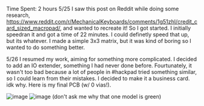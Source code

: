 Time Spent: 2 hours
5/25
I saw this post on Reddit while doing some research, https://www.reddit.com/r/MechanicalKeyboards/comments/1g51zhl/credit_card_sized_macropad/, and wanted to recreate it! So I got started. I initially speedran it and got a time of 22 minutes. I could definetly speed that up, but its whatever. I made a simple 3x3 matrix, but it was kind of boring so I wanted to do something better.

5/26
I resumed my work, aiming for something more complicated. I decided to add an IO extender, something I had never done before. Fourtunately, it wasn't too bad because a lot of people in #hackpad tried something similar, so I could learn from their mistakes. I decided to make it a business card. idk why. Here is my final PCB (w/ 0 vias!).  

![image](https://github.com/user-attachments/assets/0ad313a1-40b4-456c-9338-9aad112e6046)
![image](https://github.com/user-attachments/assets/c8956788-37e9-44c5-a0e6-9f996ebae070)
(don't ask me why that one model is green)
